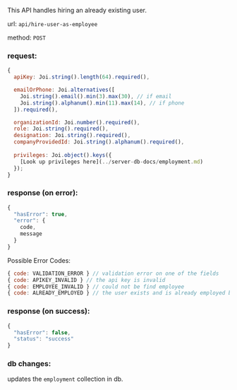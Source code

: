 This API handles hiring an already existing user.

url: `api/hire-user-as-employee`

method: `POST`

### request: 
```js
{
  apiKey: Joi.string().length(64).required(),

  emailOrPhone: Joi.alternatives([
    Joi.string().email().min(3).max(30), // if email
    Joi.string().alphanum().min(11).max(14), // if phone
  ]).required(),

  organizationId: Joi.number().required(),
  role: Joi.string().required(),
  designation: Joi.string().required(),
  companyProvidedId: Joi.string().alphanum().required(),
  
  privileges: Joi.object().keys({
    [Look up privileges here](../server-db-docs/employment.md)
  });
}
```

### response (on error):
```js
{
  "hasError": true,
  "error": {
    code,
    message
  }
}
```

Possible Error Codes:
```js
{ code: VALIDATION_ERROR } // validation error on one of the fields
{ code: APIKEY_INVALID } // the api key is invalid
{ code: EMPLOYEE_INVALID } // could not be find employee
{ code: ALREADY_EMPLOYED } // the user exists and is already employed by another organization
```

### response (on success):
```js
{
  "hasError": false,
  "status": "success"
}
```

### db changes:
updates the `employment` collection in db.